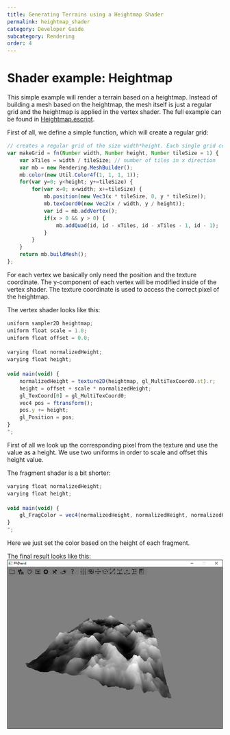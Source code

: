 ```yaml
---
title: Generating Terrains using a Heightmap Shader
permalink: heightmap_shader
category: Developer Guide
subcategory: Rendering
order: 4
---
```

<!------------------------------------------------------------------------------------------------
This work is licensed under the Creative Commons Attribution-ShareAlike 4.0 International License.
 To view a copy of this license, visit http://creativecommons.org/licenses/by-sa/4.0/.
 Author: Henrik Heine (hheine@mail.uni-paderborn.de)
 PADrend Version 1.0.0
------------------------------------------------------------------------------------------------->


# Shader example: Heightmap
This simple example will render a terrain based on a heightmap. Instead of building a mesh based on the heightmap, the mesh itself is just a regular grid and the heightmap is applied in the vertex shader.
The full example can be found in [Heightmap.escript](Heightmap.escript).

First of all, we define a simple function, which will create a regular grid:

<!---INCLUDE src=HeightmapShader.escript, start=18, end=34--->
<!---BEGINN_CODESECTION--->
<!---Automaticly generated section. Do not edit!!!--->
```js
// creates a regular grid of the size width*height. Each single grid cell has a size of tileSize*tileSize
var makeGrid = fn(Number width, Number height, Number tileSize = 1) {
    var xTiles = width / tileSize; // number of tiles in x direction
    var mb = new Rendering.MeshBuilder();
    mb.color(new Util.Color4f(1, 1, 1, 1));
    for(var y=0; y<height; y+=tileSize) {
        for(var x=0; x<width; x+=tileSize) {
            mb.position(new Vec3(x * tileSize, 0, y * tileSize));
            mb.texCoord0(new Vec2(x / width, y / height));
            var id = mb.addVertex();
            if(x > 0 && y > 0) {
                mb.addQuad(id, id - xTiles, id - xTiles - 1, id - 1);
            }
        }
    }
    return mb.buildMesh();
};
```
<!---END_CODESECTION--->

For each vertex we basically only need the position and the texture coordinate. The y-component of each vertex will be modified inside of the vertex shader. The texture coordinate is used to access the correct pixel of the heightmap.

The vertex shader looks like this:

<!---INCLUDE src=HeightmapShader.escript, start=47, end=62--->
<!---BEGINN_CODESECTION--->
<!---Automaticly generated section. Do not edit!!!--->
```js
uniform sampler2D heightmap;
uniform float scale = 1.0;
uniform float offset = 0.0;

varying float normalizedHeight;
varying float height;

void main(void) {
    normalizedHeight = texture2D(heightmap, gl_MultiTexCoord0.st).r;
    height = offset + scale * normalizedHeight;
    gl_TexCoord[0] = gl_MultiTexCoord0;
    vec4 pos = ftransform();
    pos.y += height;
    gl_Position = pos;
}
";
```
<!---END_CODESECTION--->

First of all we look up the corresponding pixel from the texture and use the value as a height. We use two uniforms in order to scale and offset this height value.

The fragment shader is a bit shorter:

<!---INCLUDE src=HeightmapShader.escript, start=64, end=70--->
<!---BEGINN_CODESECTION--->
<!---Automaticly generated section. Do not edit!!!--->
```js
varying float normalizedHeight;
varying float height;

void main(void) {
    gl_FragColor = vec4(normalizedHeight, normalizedHeight, normalizedHeight, 1);
}
";
```
<!---END_CODESECTION--->

Here we just set the color based on the height of each fragment.

The final result looks like this:
![Heightmap](Heightmap.jpg)





